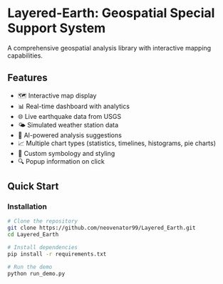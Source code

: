 # Layered-Earth: Geospatial Special Support System

A comprehensive geospatial analysis library with interactive mapping capabilities.

## Features

- 🗺️ Interactive map display
- 📊 Real-time dashboard with analytics
- 🌐 Live earthquake data from USGS
- 🌤️ Simulated weather station data
- 🤖 AI-powered analysis suggestions
- 📈 Multiple chart types (statistics, timelines, histograms, pie charts)
- 🎨 Custom symbology and styling
- 🔍 Popup information on click

## Quick Start

### Installation

```bash
# Clone the repository
git clone https://github.com/neovenator99/Layered_Earth.git
cd Layered_Earth

# Install dependencies
pip install -r requirements.txt

# Run the demo
python run_demo.py